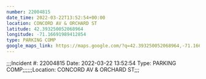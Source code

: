 ```yaml
---
number: 22004815
date_time: 2022-03-22T13:52:54+00:00
location: CONCORD AV & ORCHARD ST
latitude: 42.393250052068964
longitude: -71.16691989412854
type: PARKING COMP
google_maps_link: https://maps.google.com/?q=42.393250052068964,-71.16691989412854
---
```


;;;Incident #: 22004815  Date: 2022-03-22 13:52:54   Type: PARKING COMP;;;;;;Location: CONCORD AV & ORCHARD ST;;;
